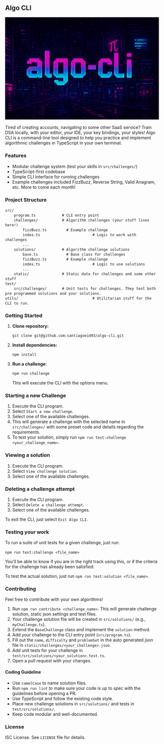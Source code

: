 ## Algo CLI

![algo-cli banner](assets/global/banner-sm.png)

Tired of creating accounts, navigating to some other SaaS service? Train DSA locally, with your editor, your IDE, your key bindings, your styles! Algo CLI is a command-line tool designed to help you practice and implement algorithmic challenges in TypeScript in your own terminal.

### Features
- Modular challenge system (test your skills in `src/challenges/`)
- TypeScript-first codebase
- Simple CLI interface for running challenges
- Example challenges included FizzBuzz, Reverse String, Valid Anagram, etc. More to come each month!

### Project Structure

```
src/
	program.ts            # CLI entry point
	challenges/           # Algorithm challenges (your stuff lives here!)
		fizzBuzz.ts         # Example challenge
		index.ts						# Logic to work with challenges
		...
	solutions/            # Algorithm challenge solutions
		base.ts             # Base class for challenges
		fizzBuzz.ts         # Example challenge
		index.ts						# Logic to use solutions
		...
	static/               # Static data for challenges and some other stuff
test/
	src/challenges/       # Unit tests for challenges. They test both pre programmed solutions and your solutions.
utils/									# Utilitarian stuff for the CLI to run.
```

### Getting Started

1. **Clone repository:**
	 ```sh
	 git clone git@github.com:santiagoeid93/algo-cli.git
	 ```
2. **Install dependencies:**
	 ```sh
	 npm install
	 ```
3. **Run a challenge:**
	 ```sh
	 npm run challenge
	 ```
	 This will execute the CLI with the options menu.

### Starting a new Challenge
1. Execute the CLI program.
2. Select `Start a new challenge`.
3. Select one of the available challenges.
4. This will generate a challenge with the selected name in `src/challenges/` with some preset code and details regarding the requirements.
5. To test your solution, simply run `npm run test:challenge <your_challenge_name>`.

### Viewing a solution
1. Execute the CLI program.
2. Select `View challenge solution`.
3. Select one of the available challenges.

### Deleting a challenge attempt
1. Execute the CLI program.
2. Select `Delete a challenge attempt`.
3. Select one of the available challenges.

To exit the CLI, just select `Exit Algo CLI`.

### Testing your work

To run a suite of unit tests for a given challenge, just run:

`npm run test:challenge <file_name>`

You'll be able to know if you are in the right track using this, or if the criteria for the challenge has already been satisfied.

To test the actual solution, just run `npm run test:solution <file_name>`.

### Contributing
Feel free to contribute with your own algorithms!

1. Run `npm run contribute <challenge_name>`. This will generate challenge solution, static json settings and test files.
2. Your challenge solution file will be created in `src/solutions/` (e.g., `myChallenge.ts`).
3. Extend the `BaseChallenge` class and implement the `solution` method.
4. Add your challenge to the CLI entry point (`src/program.ts`).
5. Fill out the `name`, `difficulty` and `problemSet` in the auto generated json file in `static/challenges/<your_challenge>.json`.
6. Add unit tests for your challenge in `test/src/solutions/<your_solution>.test.ts`.
7. Open a pull request with your changes.

#### Coding Guideline
- Use `camelCase` to name solution files.
- Run `npm run lint` to make sure your code is up to spec with the guidelines before opening a PR.
- Use TypeScript and follow the existing code style.
- Place new challenge solutions in `src/solutions/` and tests in `test/src/solutions/`.
- Keep code modular and well-documented.

### License

ISC License. See `LICENSE` file for details.
